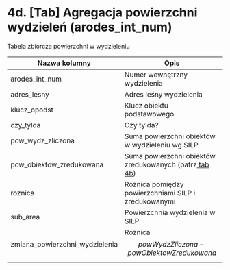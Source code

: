 # 4d. \[Tab] Agregacja powierzchni wydzieleń (arodes\_int\_num)

Tabela zbiorcza powierzchni w wydzieleniu

| Nazwa kolumny                    | Opis                                                                                                 |
| -------------------------------- | ---------------------------------------------------------------------------------------------------- |
| arodes\_int\_num                 | Numer wewnętrzny wydzielenia                                                                         |
| adres\_lesny                     | Adres leśny wydzielenia                                                                              |
| klucz\_opodst                    | Klucz obiektu podstawowego                                                                           |
| czy\_tylda                       | Czy tylda?                                                                                           |
| pow\_wydz\_zliczona              | Suma powierzchni obiektów w wydzieleniu wg SILP                                                      |
| pow\_obiektow\_zredukowana       | Suma powierzchni obiektów zredukowanych (patrz[ tab 4b](4b.-tab-obiekty-podstawowe-wersja-pelna.md)) |
| roznica                          | Różnica pomiędzy powierzchniami SILP i zredukowanymi                                                 |
| sub\_area                        | Powierzchnia wydzielenia w SILP                                                                      |
| zmiana\_powierzchni\_wydzielenia | Różnica $$powWydzZliczona - powObiektowZredukowana$$                                                 |

